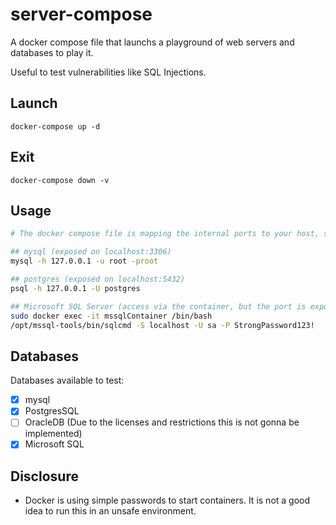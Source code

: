 # server-compose
A docker compose file that launchs a playground of web servers and databases to play it.

Useful to test vulnerabilities like SQL Injections.


## Launch
```
docker-compose up -d
```

## Exit
```
docker-compose down -v
```

## Usage
```bash
# The docker compose file is mapping the internal ports to your host, so pay attention to that. If you don't want that you can delete the line from the docker-compose.yml file.

## mysql (exposed on localhost:3306)
mysql -h 127.0.0.1 -u root -proot

## postgres (exposed on localhost:5432)
psql -h 127.0.0.1 -U postgres

## Microsoft SQL Server (access via the container, but the port is exposed either way on 1433)
sudo docker exec -it mssqlContainer /bin/bash
/opt/mssql-tools/bin/sqlcmd -S localhost -U sa -P StrongPassword123!
```

## Databases
Databases available to test:
- [x] mysql
- [x] PostgresSQL
- [ ] OracleDB (Due to the licenses and restrictions this is not gonna be implemented)
- [x] Microsoft SQL

## Disclosure
- Docker is using simple passwords to start containers. It is not a good idea to run this in an unsafe environment.